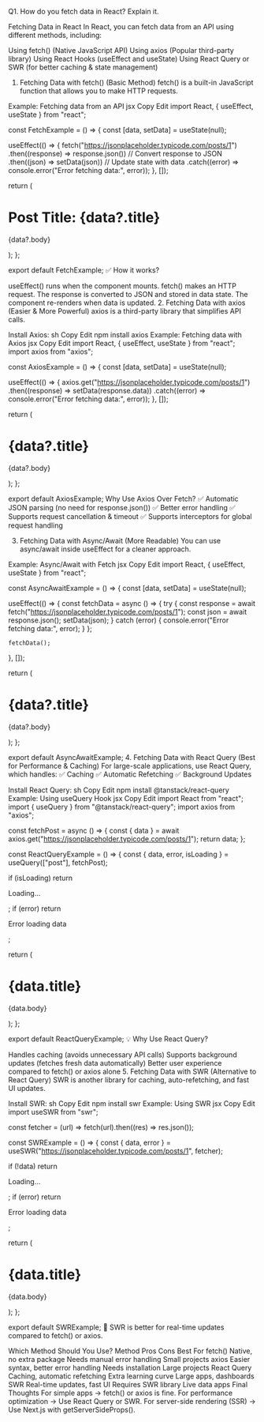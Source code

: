 Q1. How do you fetch data in React? Explain it.

Fetching Data in React
In React, you can fetch data from an API using different methods, including:

Using fetch() (Native JavaScript API)
Using axios (Popular third-party library)
Using React Hooks (useEffect and useState)
Using React Query or SWR (for better caching & state management)
1. Fetching Data with fetch() (Basic Method)
fetch() is a built-in JavaScript function that allows you to make HTTP requests.

Example: Fetching data from an API
jsx
Copy
Edit
import React, { useEffect, useState } from "react";

const FetchExample = () => {
  const [data, setData] = useState(null);

  useEffect(() => {
    fetch("https://jsonplaceholder.typicode.com/posts/1")
      .then((response) => response.json()) // Convert response to JSON
      .then((json) => setData(json)) // Update state with data
      .catch((error) => console.error("Error fetching data:", error));
  }, []);

  return (
    <div>
      <h1>Post Title: {data?.title}</h1>
      <p>{data?.body}</p>
    </div>
  );
};

export default FetchExample;
✅ How it works?

useEffect() runs when the component mounts.
fetch() makes an HTTP request.
The response is converted to JSON and stored in data state.
The component re-renders when data is updated.
2. Fetching Data with axios (Easier & More Powerful)
axios is a third-party library that simplifies API calls.

Install Axios:
sh
Copy
Edit
npm install axios
Example: Fetching data with Axios
jsx
Copy
Edit
import React, { useEffect, useState } from "react";
import axios from "axios";

const AxiosExample = () => {
  const [data, setData] = useState(null);

  useEffect(() => {
    axios.get("https://jsonplaceholder.typicode.com/posts/1")
      .then((response) => setData(response.data))
      .catch((error) => console.error("Error fetching data:", error));
  }, []);

  return (
    <div>
      <h1>{data?.title}</h1>
      <p>{data?.body}</p>
    </div>
  );
};

export default AxiosExample;
Why Use Axios Over Fetch?
✅ Automatic JSON parsing (no need for response.json())
✅ Better error handling
✅ Supports request cancellation & timeout
✅ Supports interceptors for global request handling

3. Fetching Data with Async/Await (More Readable)
You can use async/await inside useEffect for a cleaner approach.

Example: Async/Await with Fetch
jsx
Copy
Edit
import React, { useEffect, useState } from "react";

const AsyncAwaitExample = () => {
  const [data, setData] = useState(null);

  useEffect(() => {
    const fetchData = async () => {
      try {
        const response = await fetch("https://jsonplaceholder.typicode.com/posts/1");
        const json = await response.json();
        setData(json);
      } catch (error) {
        console.error("Error fetching data:", error);
      }
    };

    fetchData();
  }, []);

  return (
    <div>
      <h1>{data?.title}</h1>
      <p>{data?.body}</p>
    </div>
  );
};

export default AsyncAwaitExample;
4. Fetching Data with React Query (Best for Performance & Caching)
For large-scale applications, use React Query, which handles: ✅ Caching
✅ Automatic Refetching
✅ Background Updates

Install React Query:
sh
Copy
Edit
npm install @tanstack/react-query
Example: Using useQuery Hook
jsx
Copy
Edit
import React from "react";
import { useQuery } from "@tanstack/react-query";
import axios from "axios";

const fetchPost = async () => {
  const { data } = await axios.get("https://jsonplaceholder.typicode.com/posts/1");
  return data;
};

const ReactQueryExample = () => {
  const { data, error, isLoading } = useQuery(["post"], fetchPost);

  if (isLoading) return <p>Loading...</p>;
  if (error) return <p>Error loading data</p>;

  return (
    <div>
      <h1>{data.title}</h1>
      <p>{data.body}</p>
    </div>
  );
};

export default ReactQueryExample;
💡 Why Use React Query?

Handles caching (avoids unnecessary API calls)
Supports background updates (fetches fresh data automatically)
Better user experience compared to fetch() or axios alone
5. Fetching Data with SWR (Alternative to React Query)
SWR is another library for caching, auto-refetching, and fast UI updates.

Install SWR:
sh
Copy
Edit
npm install swr
Example: Using SWR
jsx
Copy
Edit
import useSWR from "swr";

const fetcher = (url) => fetch(url).then((res) => res.json());

const SWRExample = () => {
  const { data, error } = useSWR("https://jsonplaceholder.typicode.com/posts/1", fetcher);

  if (!data) return <p>Loading...</p>;
  if (error) return <p>Error loading data</p>;

  return (
    <div>
      <h1>{data.title}</h1>
      <p>{data.body}</p>
    </div>
  );
};

export default SWRExample;
📌 SWR is better for real-time updates compared to fetch() or axios.

Which Method Should You Use?
Method	Pros	Cons	Best For
fetch()	Native, no extra package	Needs manual error handling	Small projects
axios	Easier syntax, better error handling	Needs installation	Large projects
React Query	Caching, automatic refetching	Extra learning curve	Large apps, dashboards
SWR	Real-time updates, fast UI	Requires SWR library	Live data apps
Final Thoughts
For simple apps → fetch() or axios is fine.
For performance optimization → Use React Query or SWR.
For server-side rendering (SSR) → Use Next.js with getServerSideProps().